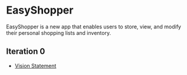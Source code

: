 # EasyShopper
EasyShopper is a new app that enables users to store, view, and modify their personal shopping lists and inventory. 

## Iteration 0 
- [Vision Statement](https://code.cs.umanitoba.ca/comp3350-winter2024/lethalcompany-a01-13/-/blob/main/Documents/VisionStatement.md)
